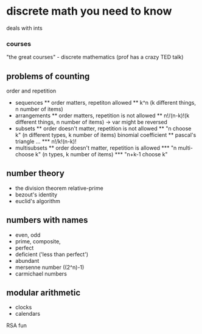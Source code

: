 discrete math you need to know
==============================
deals with ints

### courses
"the great courses" - discrete mathematics (prof has a crazy TED talk)

problems of counting
--------------------
order and repetition

* sequences
** order matters, repetiton allowed
** k^n (k different things, n number of items)
* arrangements
** order matters, repetition is not allowed
** n!/(n-k)!(k different things, n number of items) -> var might be reversed
* subsets
** order doesn't matter, repetition is not allowed
**  "n choose k" (n different types, k number of items) binomial coefficient 
** pascal's triangle ...
*** n!/k!(n-k)!
* multisubsets
** order doesn't matter, repetition is allowed
*** "n multi-choose k" (n types, k number of items)
*** "n+k-1 choose k"

number theory
-------------
* the division theorem
relative-prime
* bezout's identity
* euclid's algorithm

numbers with names
------------------
* even, odd
* prime, composite,
* perfect
* deficient ('less than perfect')
* abundant
* mersenne number ((2^n)-1)
* carmichael numbers

modular arithmetic
------------------
* clocks
* calendars

RSA fun